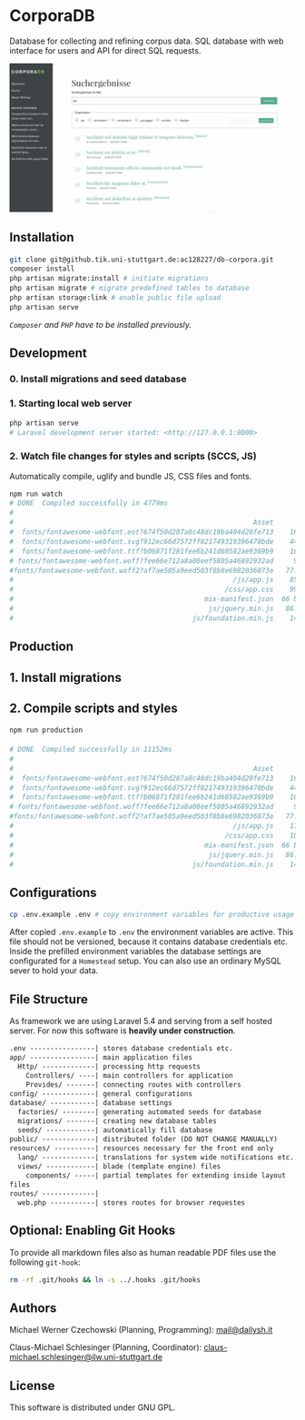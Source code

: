 # CorporaDB

Database for collecting and refining corpus data. SQL database with web interface for users and API for direct SQL requests.

![Screenshot of CorporaDB search screen](corpora-screenshot.png)

## Installation

```bash
git clone git@github.tik.uni-stuttgart.de:ac128227/db-corpora.git
composer install
php artisan migrate:install # initiate migrations
php artisan migrate # migrate predefined tables to database
php artisan storage:link # enable public file upload
php artisan serve
```

_`Composer` and `PHP` have to be installed previously._

## Development

### 0. Install migrations and seed database

### 1. Starting local web server

```bash
php artisan serve
# Laravel development server started: <http://127.0.0.1:8000>
```

### 2. Watch file changes for styles and scripts (SCCS, JS)

Automatically compile, uglify and bundle JS, CSS files and fonts.

```bash
npm run watch
# DONE  Compiled successfully in 4779ms
#
#                                                           Asset      Size  Chunks                    Chunk Names
#  fonts/fontawesome-webfont.eot?674f50d287a8c48dc19ba404d20fe713    166 kB          [emitted]         
#  fonts/fontawesome-webfont.svg?912ec66d7572ff821749319396470bde    444 kB          [emitted]  [big]  
#  fonts/fontawesome-webfont.ttf?b06871f281fee6b241d60582ae9369b9    166 kB          [emitted]         
# fonts/fontawesome-webfont.woff?fee66e712a8a08eef5805a46892932ad     98 kB          [emitted]         
#fonts/fontawesome-webfont.woff2?af7ae505a9eed503f8b8e6982036873e   77.2 kB          [emitted]         
#                                                      /js/app.js    857 kB       0  [emitted]  [big]  /js/app
#                                                    /css/app.css    991 kB       0  [emitted]  [big]  /js/app
#                                               mix-manifest.json  66 bytes          [emitted]         
#                                                js/jquery.min.js   86.7 kB          [emitted]         
#                                            js/foundation.min.js    149 kB          [emitted]         

```

## Production

## 1. Install migrations

## 2. Compile scripts and styles

```bash
npm run production

# DONE  Compiled successfully in 11152ms
#
#                                                           Asset      Size  Chunks                    Chunk Names
#  fonts/fontawesome-webfont.eot?674f50d287a8c48dc19ba404d20fe713    166 kB          [emitted]         
#  fonts/fontawesome-webfont.svg?912ec66d7572ff821749319396470bde    444 kB          [emitted]  [big]  
#  fonts/fontawesome-webfont.ttf?b06871f281fee6b241d60582ae9369b9    166 kB          [emitted]         
# fonts/fontawesome-webfont.woff?fee66e712a8a08eef5805a46892932ad     98 kB          [emitted]         
#fonts/fontawesome-webfont.woff2?af7ae505a9eed503f8b8e6982036873e   77.2 kB          [emitted]         
#                                                      /js/app.js    176 kB       0  [emitted]         /js/app
#                                                    /css/app.css    108 kB       0  [emitted]         /js/app
#                                               mix-manifest.json  66 bytes          [emitted]         
#                                                js/jquery.min.js   86.7 kB          [emitted]         
#                                            js/foundation.min.js    149 kB          [emitted]
```


## Configurations

```bash
cp .env.example .env # copy environment variables for productive usage
```

After copied `.env.example` to `.env` the environment variables are active. This file should not be versioned, because it contains database credentials etc. Inside the prefilled environment variables the database settings are configurated for a `Homestead` setup. You can also use an ordinary MySQL sever to hold your data.

## File Structure
As framework we are using Laravel 5.4 and serving from a self hosted server. For now this software is __heavily under construction__.

~~~~~
.env ----------------| stores database credentials etc.
app/ ----------------| main application files
  Http/ -------------| processing http requests
    Controllers/ ----| main controllers for application
    Provides/ -------| connecting routes with controllers
config/ -------------| general configurations
database/ -----------| database settings
  factories/ --------| generating automated seeds for database
  migrations/ -------| creating new database tables
  seeds/ ------------| automatically fill database
public/ -------------| distributed folder (DO NOT CHANGE MANUALLY)
resources/ ----------| resources necessary for the front end only
  lang/ -------------| translations for system wide notifications etc.
  views/ ------------| blade (template engine) files
    components/ -----| partial templates for extending inside layout files
routes/ -------------|
  web.php -----------| stores routes for browser requestes
~~~~~

## Optional: Enabling Git Hooks

To provide all markdown files also as human readable PDF files use the following `git-hook`:

```bash
rm -rf .git/hooks && ln -s ../.hooks .git/hooks
```

## Authors

Michael Werner Czechowski (Planning, Programming):
<mail@dailysh.it>

Claus-Michael Schlesinger (Planning, Coordinator):
<claus-michael.schlesinger@ilw.uni-stuttgart.de>

## License
This software is distributed under GNU GPL.
